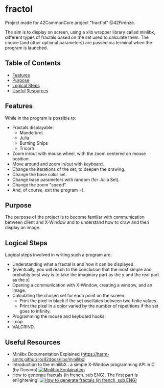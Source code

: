 # fractol

Project made for 42CommonCore project "fract'ol" @42Firenze.

The aim is to display on screen, using a xlib wrapper library called minlibx, different types of fractals based on the set used to calculate them. The choice (and other optional parameters) are passed via terminal when the program is launched.

## Table of Contents
- [Features](#features)
- [Purpose](#purpose)
- [Logical Steps](#logical-steps)
- [Useful Resources](#useful-resources)

## Features

While in the program is possible to:
- Fractals displayable:
  - Mandelbrot 
  - Julia
  - Burning Ships
  - Tricorn
- Zoom in/out with mouse wheel, with the zoom centered on mouse position.
- Move around and zoom in/out with keyboard.
- Change the iterations of the set, to deepen the drawing.
- Change the base color set.
- Change base parameters with random (for Julia Set).
- Change the zoom "speed".
- And, of course, exit the program =).

## Purpose

The purpose of the project is to become familiar with communication between client and X-Window and to understand how to draw and then display an image.

## Logical Steps

Logical steps involved in writing such a program are:
- Understanding what a fractal is and how it can be displayed.
- (eventually, you will reach to the conclusion that the most simple and probably best way is to take the imaginary part as the y and the real part as the x)
- Opening a communication with X-Window, creating a window, and an image.
- Calculating the chosen set for each point on the screen:
  - Print the pixel in black if the set oscillates between two finite values.
  - Print the pixel in a color varied by the number of repetitions if the set goes to infinity.
- Programming the mouse and keyboard hooks.
- Loop.
- VALGRIND.

## Useful Resources

- Minlibx Documentation Explained (https://harm-smits.github.io/42docs/libs/minilibx)
- Introduction to the minilibX : a simple X-Window programming API in C (by Oceano)
[![Minlibix Explaination](https://img.youtube.com/vi/bYS93r6U0zg/0.jpg)](https://www.youtube.com/watch?v=bYS93r6U0zg)
- How to generate fractals (in french, sub ENG). The first part is enlightening!
[![How to generate fractals (in french, sub ENG)](https://img.youtube.com/vi/wUlVFYJIUNA/0.jpg)](https://www.youtube.com/watch?v=wUlVFYJIUNA)





